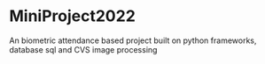# MiniProject2022
An biometric attendance based project built on python frameworks, database sql and CVS image processing
